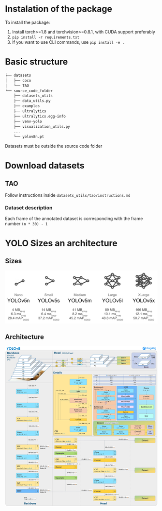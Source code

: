# Instalation of the package

To install the package:

1. Install torch>=1.8 and torchvision>=0.8.1, with CUDA support preferably
2. ```pip install -r requirements.txt```
3. If you want to use CLI commands, use ```pip install -e .```


# Basic structure

```bash
├── datasets
│   ├── coco
│   └── TAO
└── source_code_folder
    ├── datasets_utils
    ├── data_utils.py
    ├── examples
    ├── ultralytics
    ├── ultralytics.egg-info
    ├── venv-yolo
    ├── visualization_utils.py
    ...
    └── yolov8n.pt
```

Datasets must be outside the source code folder

# Download datasets

## TAO

Follow instructions inside ```datasets_utils/tao/instructions.md```

### Dataset description

Each frame of the annotated dataset is corresponding with the frame number ```(n * 30) - 1```

# YOLO Sizes an architecture

## Sizes
![Yolo_sizes_image](ultralytics/assets/yolov8_sizes.png)

## Architecture
![Yolo_arch](ultralytics/assets/yolov8_arch.jpg)